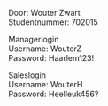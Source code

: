 Door: Wouter Zwart\
Studentnummer: 702015

Managerlogin\
Username: WouterZ\
Password: Haarlem123!

Saleslogin\
Username: WouterH\
Password: Heelleuk456?